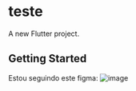 # teste

A new Flutter project.

## Getting Started

Estou seguindo este figma: 
![image](https://user-images.githubusercontent.com/69121686/235495404-aae25635-3d72-4c7e-9275-0a1e3379d8f8.png)

